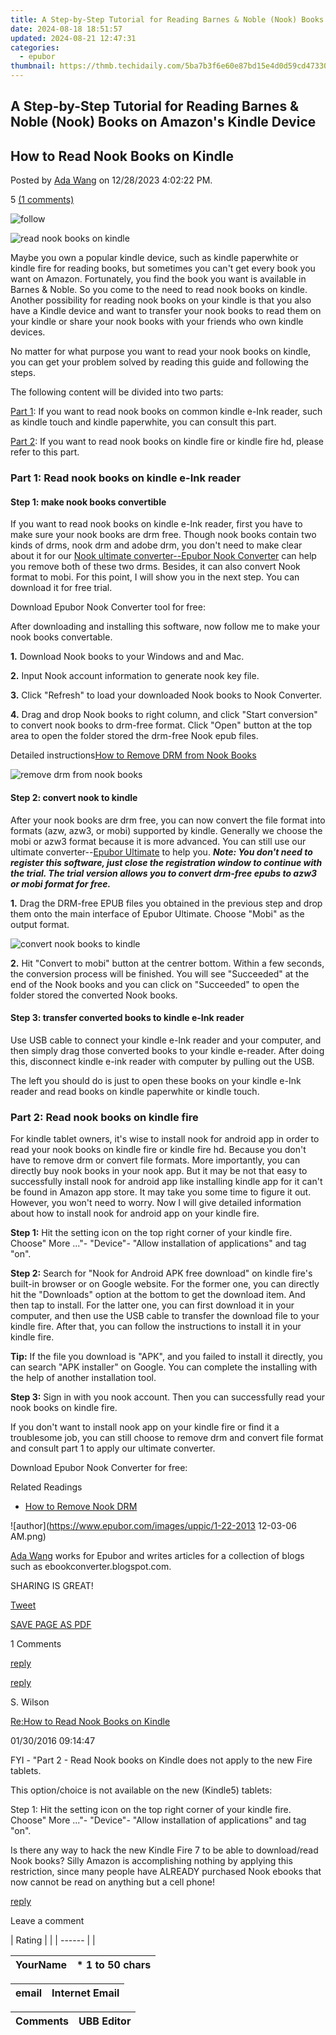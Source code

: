```yaml
---
title: A Step-by-Step Tutorial for Reading Barnes & Noble (Nook) Books on Amazon's Kindle Device
date: 2024-08-18 18:51:57
updated: 2024-08-21 12:47:31
categories:
  - epubor
thumbnail: https://thmb.techidaily.com/5ba7b3f6e60e87bd15e4d0d59cd473305f169947afe8b79e803b03fc556698ce.jpg
---
```


## A Step-by-Step Tutorial for Reading Barnes & Noble (Nook) Books on Amazon's Kindle Device

## How to Read Nook Books on Kindle

Posted by [Ada Wang](https://plus.google.com/+AdaWang/posts) on 12/28/2023 4:02:22 PM.

5 [(1 comments)](http://www.epubor.com/#comment-area) 



![follow](http://www.epubor.com/images/follow.png)

![read nook books on kindle](http://www.epubor.com/images/uppic/read-nook-books-on-kindle.jpg)

Maybe you own a popular kindle device, such as kindle paperwhite or kindle fire for reading books, but sometimes you can't get every book you want on Amazon. Fortunately, you find the book you want is available in Barnes & Noble. So you come to the need to read nook books on kindle. Another possibility for reading nook books on your kindle is that you also have a Kindle device and want to transfer your nook books to read them on your kindle or share your nook books with your friends who own kindle devices.

No matter for what purpose you want to read your nook books on kindle, you can get your problem solved by reading this guide and following the steps.

The following content will be divided into two parts: 

[Part 1](https://tools.techidaily.com/epubor/products/): If you want to read nook books on common kindle e-Ink reader, such as kindle touch and kindle paperwhite, you can consult this part.

[Part 2](https://tools.techidaily.com/epubor/products/): If you want to read nook books on kindle fire or kindle fire hd, please refer to this part.

### Part 1: Read nook books on kindle e-Ink reader

#### Step 1: make nook books convertible

If you want to read nook books on kindle e-Ink reader, first you have to make sure your nook books are drm free. Though nook books contain two kinds of drms, nook drm and adobe drm, you don't need to make clear about it for our [Nook ultimate converter--Epubor Nook Converter](https://tools.techidaily.com/epubor/nook-converter/) can help you remove both of these two drms. Besides, it can also convert Nook format to mobi. For this point, I will show you in the next step. You can download it for free trial.

Download Epubor Nook Converter tool for free:

[](https://tools.techidaily.com/epubor/nook-converter/) [](https://tools.techidaily.com/epubor/nook-converter/) 

After downloading and installing this software, now follow me to make your nook books convertable.

**1.** Download Nook books to your Windows and and Mac.

**2.** Input Nook account information to generate nook key file.

**3.** Click "Refresh" to load your downloaded Nook books to Nook Converter. 

**4\.** Drag and drop Nook books to right column, and click "Start conversion" to convert nook books to drm-free format. Click "Open" button at the top area to open the folder stored the drm-free Nook epub files.

Detailed instructions[How to Remove DRM from Nook Books](https://tools.techidaily.com/epubor/products/)

![remove drm from nook books](https://www.epubor.com/images/uppic/remove-nook-drm-2024.png)

#### Step 2: convert nook to kindle 

After your nook books are drm free, you can now convert the file format into formats (azw, azw3, or mobi) supported by kindle. Generally we choose the mobi or azw3 format because it is more advanced. You can still use our ultimate converter--[Epubor Ultimate](https://tools.techidaily.com/epubor/ultimate/) to help you. _**Note: You don't need to register this software, just close the registration window to continue with the trial. The trial version allows you to convert drm-free epubs to azw3 or mobi format for free.**_

**1.** Drag the DRM-free EPUB files you obtained in the previous step and drop them onto the main interface of Epubor Ultimate. Choose "Mobi" as the output format.

![convert nook books to kindle](https://www.epubor.com/images/uppic/convert-nook-kindle-format.png)

**2\.** Hit "Convert to mobi" button at the centrer bottom. Within a few seconds, the conversion process will be finished. You will see "Succeeded" at the end of the Nook books and you can click on "Succeeded" to open the folder stored the converted Nook books. 

#### Step 3: transfer converted books to kindle e-Ink reader

Use USB cable to connect your kindle e-Ink reader and your computer, and then simply drag those converted books to your kindle e-reader. After doing this, disconnect kindle e-ink reader with computer by pulling out the USB. 

The left you should do is just to open these books on your kindle e-Ink reader and read books on kindle paperwhite or kindle touch.

### Part 2: Read nook books on kindle fire

For kindle tablet owners, it's wise to install nook for android app in order to read your nook books on kindle fire or kindle fire hd. Because you don't have to remove drm or convert file formats. More importantly, you can directly buy nook books in your nook app. But it may be not that easy to successfully install nook for android app like installing kindle app for it can't be found in Amazon app store. It may take you some time to figure it out. However, you won't need to worry. Now I will give detailed information about how to install nook for android app on your kindle fire.

**Step 1:** Hit the setting icon on the top right corner of your kindle fire. Choose" More ..."- "Device"- "Allow installation of applications" and tag "on".

**Step 2:** Search for "Nook for Android APK free download" on kindle fire's built-in browser or on Google website. For the former one, you can directly hit the "Downloads" option at the bottom to get the download item. And then tap to install. For the latter one, you can first download it in your computer, and then use the USB cable to transfer the download file to your kindle fire. After that, you can follow the instructions to install it in your kindle fire.

**Tip:** If the file you download is "APK", and you failed to install it directly, you can search "APK installer" on Google. You can complete the installing with the help of another installation tool.

**Step 3:** Sign in with you nook account. Then you can successfully read your nook books on kindle fire.

If you don't want to install nook app on your kindle fire or find it a troublesome job, you can still choose to remove drm and convert file format and consult part 1 to apply our ultimate converter.

Download Epubor Nook Converter for free:

[](https://tools.techidaily.com/epubor/nook-converter/) [](https://tools.techidaily.com/epubor/nook-converter/) 

Related Readings

* [How to Remove Nook DRM](https://tools.techidaily.com/epubor/products/)

![author](https://www.epubor.com/images/uppic/1-22-2013 12-03-06 AM.png)

[Ada Wang](https://plus.google.com/+AdaWang/posts) works for Epubor and writes articles for a collection of blogs such as ebookconverter.blogspot.com.

SHARING IS GREAT!

[Tweet](https://twitter.com/share) 

[SAVE PAGE AS PDF](https://tools.techidaily.com/epubor/products/) 



1 Comments

[reply](https://tools.techidaily.com/epubor/products/) 

[reply](https://tools.techidaily.com/epubor/products/) 

S. Wilson

[Re:How to Read Nook Books on Kindle](https://tools.techidaily.com/epubor/products/)

01/30/2016 09:14:47

FYI - "Part 2 - Read Nook books on Kindle does not apply to the new Fire tablets. 

 This option/choice is not available on the new (Kindle5) tablets: 

 Step 1: Hit the setting icon on the top right corner of your kindle fire. Choose" More ..."- "Device"- "Allow installation of applications" and tag "on".

 Is there any way to hack the new Kindle Fire 7 to be able to download/read Nook books? Silly Amazon is accomplishing nothing by applying this restriction, since many people have ALREADY purchased Nook ebooks that now cannot be read on anything but a cell phone!

[reply](https://tools.techidaily.com/epubor/products/) 

Leave a comment

| Rating |  |
| ------ |  |

| YourName | \*  1 to 50 chars |
| -------- | ----------------- |

| email | Internet Email |
| ----- | -------------- |

| Comments | UBB Editor |
| -------- | ---------- |

<ins class="adsbygoogle"
     style="display:block"
     data-ad-format="autorelaxed"
     data-ad-client="ca-pub-7571918770474297"
     data-ad-slot="1223367746"></ins>



<ins class="adsbygoogle"
     style="display:block"
     data-ad-client="ca-pub-7571918770474297"
     data-ad-slot="8358498916"
     data-ad-format="auto"
     data-full-width-responsive="true"></ins>
